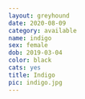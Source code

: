 ```yaml
---
layout: greyhound
date: 2020-08-09
category: available
name: indigo
sex: female
dob: 2019-03-04
color: black
cats: yes
title: Indigo
pic: indigo.jpg
---
```


